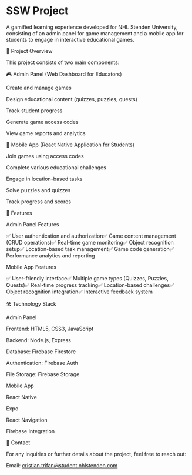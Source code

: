 # SSW Project

A gamified learning experience developed for NHL Stenden University, consisting of an admin panel for game management and a mobile app for students to engage in interactive educational games.

📌 Project Overview

This project consists of two main components:

🎮 Admin Panel (Web Dashboard for Educators)

Create and manage games

Design educational content (quizzes, puzzles, quests)

Track student progress

Generate game access codes

View game reports and analytics

📱 Mobile App (React Native Application for Students)

Join games using access codes

Complete various educational challenges

Engage in location-based tasks

Solve puzzles and quizzes

Track progress and scores

🚀 Features

Admin Panel Features

✅ User authentication and authorization✅ Game content management (CRUD operations)✅ Real-time game monitoring✅ Object recognition setup✅ Location-based task management✅ Game code generation✅ Performance analytics and reporting

Mobile App Features

✅ User-friendly interface✅ Multiple game types (Quizzes, Puzzles, Quests)✅ Real-time progress tracking✅ Location-based challenges✅ Object recognition integration✅ Interactive feedback system

🛠️ Technology Stack

Admin Panel

Frontend: HTML5, CSS3, JavaScript

Backend: Node.js, Express

Database: Firebase Firestore

Authentication: Firebase Auth

File Storage: Firebase Storage

Mobile App

React Native

Expo

React Navigation

Firebase Integration

📩 Contact

For any inquiries or further details about the project, feel free to reach out:

Email: cristian.trifan@student.nhlstenden.com